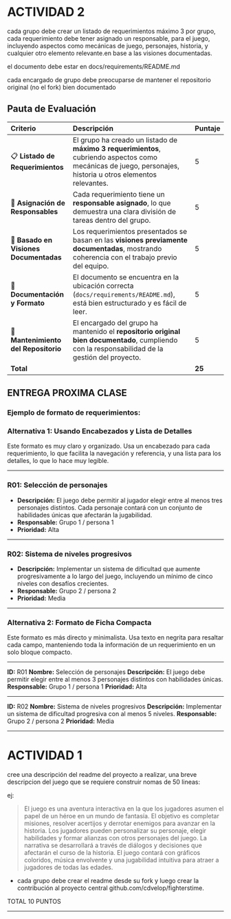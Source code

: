 # ACTIVIDAD 2

cada grupo debe crear un listado de requerimientos máximo 3 por grupo, cada requerimiento debe tener asignado un responsable, para el juego, incluyendo aspectos como mecánicas de juego, personajes, historia, y cualquier otro elemento relevante.en base a las visiones documentadas.

el documento debe estar en 
docs/requirements/README.md

cada encargado de grupo debe preocuparse de mantener el repositorio original (no el fork) bien documentado


## Pauta de Evaluación

| Criterio | Descripción | Puntaje |
| :--- | :--- | :--- |
| 📋 **Listado de Requerimientos** | El grupo ha creado un listado de **máximo 3 requerimientos**, cubriendo aspectos como mecánicas de juego, personajes, historia u otros elementos relevantes. | 5 |
| 👥 **Asignación de Responsables** | Cada requerimiento tiene un **responsable asignado**, lo que demuestra una clara división de tareas dentro del grupo. | 5 |
| 🧠 **Basado en Visiones Documentadas** | Los requerimientos presentados se basan en las **visiones previamente documentadas**, mostrando coherencia con el trabajo previo del equipo. | 5 |
| 📑 **Documentación y Formato** | El documento se encuentra en la ubicación correcta (`docs/requirements/README.md`), está bien estructurado y es fácil de leer. | 5 |
| 🔄 **Mantenimiento del Repositorio** | El encargado del grupo ha mantenido el **repositorio original bien documentado**, cumpliendo con la responsabilidad de la gestión del proyecto. | 5 |
| **Total** | | **25** |


## ENTREGA PROXIMA CLASE

### Ejemplo de formato de requerimientos:


### Alternativa 1: Usando Encabezados y Lista de Detalles

Este formato es muy claro y organizado. Usa un encabezado para cada requerimiento, lo que facilita la navegación y referencia, y una lista para los detalles, lo que lo hace muy legible.

---

### **R01: Selección de personajes**

- **Descripción:** El juego debe permitir al jugador elegir entre al menos tres personajes distintos. Cada personaje contará con un conjunto de habilidades únicas que afectarán la jugabilidad.
- **Responsable:** Grupo 1 / persona 1
- **Prioridad:** Alta

---

### **R02: Sistema de niveles progresivos**

- **Descripción:** Implementar un sistema de dificultad que aumente progresivamente a lo largo del juego, incluyendo un mínimo de cinco niveles con desafíos crecientes.
- **Responsable:** Grupo 2 / persona 2
- **Prioridad:** Media

---

### Alternativa 2: Formato de Ficha Compacta

Este formato es más directo y minimalista. Usa texto en negrita para resaltar cada campo, manteniendo toda la información de un requerimiento en un solo bloque compacto.

---

**ID:** R01
**Nombre:** Selección de personajes
**Descripción:** El juego debe permitir elegir entre al menos 3 personajes distintos con habilidades únicas.
**Responsable:** Grupo 1 / persona 1
**Prioridad:** Alta

---

**ID:** R02
**Nombre:** Sistema de niveles progresivos
**Descripción:** Implementar un sistema de dificultad progresiva con al menos 5 niveles.
**Responsable:** Grupo 2 / persona 2
**Prioridad:** Media



---

# ACTIVIDAD 1
cree una descripción del readme del proyecto a realizar, una breve descripcion del juego que se requiere construir nomas de 50 lineas: 

ej: 
>El juego es una aventura interactiva en la que los jugadores asumen el papel de un héroe en un mundo de fantasía. El objetivo es completar misiones, resolver acertijos y derrotar enemigos para avanzar en la historia. Los jugadores pueden personalizar su personaje, elegir habilidades y formar alianzas con otros personajes del juego. La narrativa se desarrollará a través de diálogos y decisiones que afectarán el curso de la historia. El juego contará con gráficos coloridos, música envolvente y una jugabilidad intuitiva para atraer a jugadores de todas las edades.

- cada grupo debe crear el readme desde su fork  y luego crear la contribución al proyecto central    github.com/cdvelop/fighterstime.


TOTAL 10 PUNTOS

---


